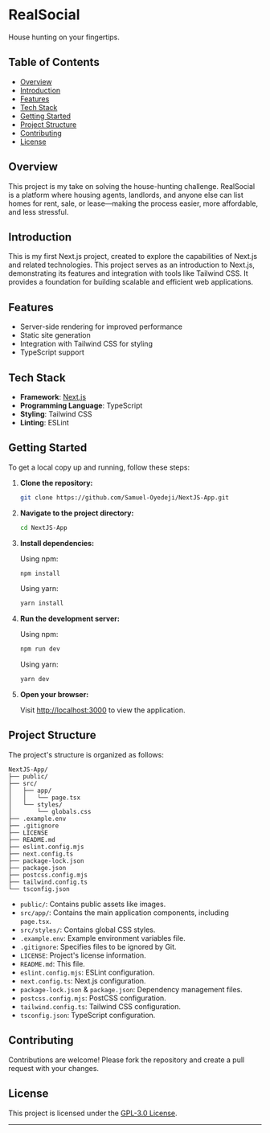 # RealSocial
House hunting on your fingertips.


## Table of Contents

- [Overview](#overview)
- [Introduction](#introduction)
- [Features](#features)
- [Tech Stack](#tech-stack)
- [Getting Started](#getting-started)
- [Project Structure](#project-structure)
- [Contributing](#contributing)
- [License](#license)

## Overview

This project is my take on solving the house-hunting challenge. RealSocial is a platform where housing agents, landlords, and anyone else can list homes for rent, sale, or lease—making the process easier, more affordable, and less stressful.

## Introduction

This is my first Next.js project, created to explore the capabilities of Next.js and related technologies.
This project serves as an introduction to Next.js, demonstrating its features and integration with tools like Tailwind CSS. It provides a foundation for building scalable and efficient web applications.

## Features

- Server-side rendering for improved performance
- Static site generation
- Integration with Tailwind CSS for styling
- TypeScript support

## Tech Stack

- **Framework**: [Next.js](https://nextjs.org/)
- **Programming Language**: TypeScript
- **Styling**: Tailwind CSS
- **Linting**: ESLint

## Getting Started

To get a local copy up and running, follow these steps:

1. **Clone the repository:**

   ```bash
   git clone https://github.com/Samuel-Oyedeji/NextJS-App.git
   ```

2. **Navigate to the project directory:**

   ```bash
   cd NextJS-App
   ```

3. **Install dependencies:**

   Using npm:

   ```bash
   npm install
   ```

   Using yarn:

   ```bash
   yarn install
   ```

4. **Run the development server:**

   Using npm:

   ```bash
   npm run dev
   ```

   Using yarn:

   ```bash
   yarn dev
   ```

5. **Open your browser:**

   Visit [http://localhost:3000](http://localhost:3000) to view the application.

## Project Structure

The project's structure is organized as follows:

```
NextJS-App/
├── public/
├── src/
│   ├── app/
│   │   └── page.tsx
│   └── styles/
│       └── globals.css
├── .example.env
├── .gitignore
├── LICENSE
├── README.md
├── eslint.config.mjs
├── next.config.ts
├── package-lock.json
├── package.json
├── postcss.config.mjs
├── tailwind.config.ts
└── tsconfig.json
```

- `public/`: Contains public assets like images.
- `src/app/`: Contains the main application components, including `page.tsx`.
- `src/styles/`: Contains global CSS styles.
- `.example.env`: Example environment variables file.
- `.gitignore`: Specifies files to be ignored by Git.
- `LICENSE`: Project's license information.
- `README.md`: This file.
- `eslint.config.mjs`: ESLint configuration.
- `next.config.ts`: Next.js configuration.
- `package-lock.json` & `package.json`: Dependency management files.
- `postcss.config.mjs`: PostCSS configuration.
- `tailwind.config.ts`: Tailwind CSS configuration.
- `tsconfig.json`: TypeScript configuration.

## Contributing

Contributions are welcome! Please fork the repository and create a pull request with your changes.

## License

This project is licensed under the [GPL-3.0 License](LICENSE).

---
